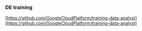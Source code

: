### DE training

[https://github.com/GoogleCloudPlatform/training-data-analyst](https://github.com/GoogleCloudPlatform/training-data-analyst)
